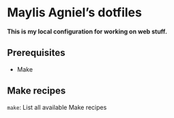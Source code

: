 # Maylis Agniel’s dotfiles
**This is my local configuration for working on web stuff.**

## Prerequisites
* Make

## Make recipes
`make`: List all available Make recipes
